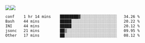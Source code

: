 <div style="display: flex; flex-direction: row;">
<img style="height: auto; width: auto;" class="img" src="https://raw.githubusercontent.com/blazepp/github-stats/master/generated/overview.svg#gh-dark-mode-only" />
<img style="height: auto; width: auto;" class="img" src="https://raw.githubusercontent.com/blazepp/github-stats/master/generated/languages.svg#gh-dark-mode-only" />
</div>

<div style="display: flex; flex-direction: row;">
<!--START_SECTION:waka-->

```txt
conf    1 hr 14 mins    ████████▓░░░░░░░░░░░░░░░░   34.26 %
Bash    44 mins         █████░░░░░░░░░░░░░░░░░░░░   20.22 %
INI     44 mins         █████░░░░░░░░░░░░░░░░░░░░   20.12 %
jsonc   21 mins         ██▒░░░░░░░░░░░░░░░░░░░░░░   09.95 %
Other   17 mins         ██░░░░░░░░░░░░░░░░░░░░░░░   08.12 %
```

<!--END_SECTION:waka-->
</div>
